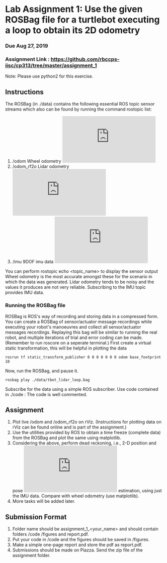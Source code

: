 # Lab Assignment 1: Use the given ROSBag file for a turtlebot executing a loop to obtain its 2D odometry
### Due Aug 27, 2019
### Assignment Link : https://github.com/rbccps-iisc/cp313/tree/master/assignment_1

Note: Please use python2 for this exercise.


## Instructions
The ROSBag (in ./data) contains the following essential ROS topic sensor streams which also can be
found by running the command rostopic list\:
1. \/odom Wheel odometry ![equation](https://latex.codecogs.com/png.latex?2D%20%5C%20%28x%2C%20y%2C%20%5Ctheta%29)
2. \/odom_rf2o Lidar odometry ![equation](https://latex.codecogs.com/png.latex?2D%20%5C%20%28x%2C%20y%2C%20%5Ctheta%29)
3. \/imu 9DOF imu data ![equation](https://latex.codecogs.com/png.latex?%28a_x%2C%20a_y%2C%20a_z%2C%20%5Cdot%7B%5Ctheta_x%7D%2C%20%5Cdot%7B%5Ctheta_y%7D%2C%20%5Cdot%7B%5Ctheta_z%7D%2C%20%5Ctheta_x%2C%20%5Ctheta_y%2C%20%5Ctheta_z%29)

You can perform rostopic echo <topic_name> to display the sensor output
Wheel odometry is the most accurate amongst these for the scenario in which the data was
generated. Lidar odometry tends to be noisy and the values it produces are not very reliable.
Subscribing to the IMU topic provides IMU data.

### Running the ROSBag file 
ROSBag is ROS's way of recording and storing data in a compressed form. You can create a ROSBag of sensor/actuator message recordings while 
executing your robot's manoeuvres and collect all sensor/actuator messages recordings. Replaying this bag will be similar to running the real robot, and multiple iterations 
of trial and error coding can be made.
(Remember to run roscore on a seperate terminal.)
First create a virtual static transformation, this will be helpful in plotting the data
```
rosrun tf static_transform_publisher 0 0 0 0 0 0 0 odom base_footprint 10
```
Now, run the ROSBag, and pause it.
```
rosbag play ./data/tbot_lidar_loop.bag
```
Subscribe for the data using a simple ROS subscriber. Use code contained in ./code :
The code is well commented.

## Assignment
1. Plot live \/odom and \/odom_rf2o on rViz. (Instructions for plotting data on rViz can be found online and is part of the assignment.)
2. Use the utilities provided by ROS to obtain a time freeze (complete data) from the ROSBag and plot the same using matplotlib.
3. Considering the above, perform dead reckoning, i.e., 2-D position and pose ![equation](https://latex.codecogs.com/png.latex?2D%20%5C%20%28x%2C%20y%2C%20%5Ctheta%29) estimation, using just the IMU data. Compare with wheel odometry (use matplotlib).
4. More tasks will be added later.

## Submission Format
1. Folder name should be assignment_1_\<your_name\> and should contain folders /code /figures and report.pdf.
2. Put your code in \/code and the figures should be saved in \/figures.
3. Make a simple one-page report and store the pdf as report.pdf.
4. Submissions should be made on Piazza. Send the zip file of the assignment folder.

